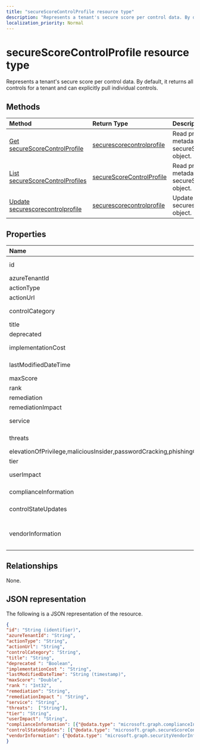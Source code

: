 ```yaml
---
title: "secureScoreControlProfile resource type"
description: "Represents a tenant's secure score per control data. By default, it returns all controls for a tenant and can explicitly pull individual controls."
localization_priority: Normal
---
```


# secureScoreControlProfile resource type

Represents a tenant's secure score per control data. By default, it returns all controls for a tenant and can explicitly pull individual controls.


## Methods

| Method   | Return Type|Description|
|:---------------|:--------|:----------|
|[Get secureScoreControlProfile](../api/securescorecontrolprofile-get.md) | [securescorecontrolprofile](secureScoreControlProfile.md) |Read properties and metadata of a secureScoreControlProfiles object.|
|[List secureScoreControlProfiles](../api/securescorecontrolprofiles-list.md) | [secureScoreControlProfile](securescorecontrolprofile.md) |Read properties and metadata of a secureScoreControlProfiles object.|
|[Update securescorecontrolprofile](../api/securescorecontrolprofile-update.md) | [securescorecontrolprofile](securescorecontrolprofile.md) |Update an securescorecontrolprofile object. |


## Properties

|Name |Type |Description |
|:--|:--|:--|
|id |String|Provider-generated GUID/unique identifier. Read-only. Required.|
|	azureTenantId	|	String	|	GUID string for tenant ID.	|
|	actionType	|	String	|	Control action type (Config, Review, Behavior).	|
|	actionUrl |	String	|	URL to where the control can be actioned. |
|	controlCategory	|	String	|	Control action category (Identity, Data, Device, Apps, Infrastructure).	|
|	title	|	String	|	Title of the control.	|
|	deprecated |	Boolean	|	Flag to indicate if a control is depreciated.	|
|	implementationCost |	String	|	Resource cost of implemmentating control (low, moderate, high).	|
|lastModifiedDateTime|DateTimeOffset|Time at which the control profile entity was last modified. The Timestamp type represents date and time 
|	maxScore |	Double	|	max attainable score for the control.	|
|	rank |	Int32	|	Microsoft's stack ranking of control.	|
|	remediation |	String	|	Description of what the control will help remediate. |
|	remediationImpact |	String	|	Description of the impact on users of the remediation. |
|	service	|	String	|	Service that owns the control (Exchange, Sharepoint, Azure AD).	|
|	threats |	String collection	|	List of threats the control mitigates (accountBreach,dataDeletion,dataExfiltration,dataSpillage,
elevationOfPrivilege,maliciousInsider,passwordCracking,phishingOrWhaling,spoofing).	|
|	tier |	String	|	Control tier (Core, Defense in Depth, Advanced.)	|
|	userImpact |	String	| User impact of implementing control (low, moderate, high).	|
| complianceInformation | [complianceInformation](complianceinformation.md) collection | The collection of compliance information associated with secure score control |
|	controlStateUpdates |	[secureScoreControlStateUpdate](securescorecontrolstateupdate.md)	collection |	Flag to indicate where the tenant has marked a control (ignored, thirdParty, reviewed) (supports [update](../api/securescorecontrolprofile-update.md)). |
|vendorInformation |[securityVendorInformation](securityvendorinformation.md)|Complex type containing details about the security product/service vendor, provider, and subprovider (for example, vendor=Microsoft; provider=SecureScore). Required.|

## Relationships

None.

## JSON representation

The following is a JSON representation of the resource.

<!-- {
  "blockType": "resource",
  "optionalProperties": [

  ],
  "@odata.type": "microsoft.graph.secureScoreControlProfiles"
}-->

```json
{
"id": "String (identifier)",
"azureTenantId": "String",
"actionType": "String",
"actionUrl": "String",
"controlCategory": "String",
"title": "String", 
"deprecated ": "Boolean",
"implementationCost ": "String",
"lastModifiedDateTime": "String (timestamp)",
"maxScore": "Double",
"rank ": "Int32",
"remediation": "String",
"remediationImpact ": "String",
"service": "String",
"threats":  ["String"],
"tier": "String",
"userImpact": "String",
"complianceInformation": [{"@odata.type": "microsoft.graph.complianceInformation"}], 
"controlStateUpdates": [{"@odata.type": "microsoft.graph.secureScoreControlStateUpdate"}],
"vendorInformation": {"@odata.type": "microsoft.graph.securityVendorInformation"},
}

```
<!-- uuid: 8fcb5dbc-d5aa-4681-8e31-b001d5168d79
2015-10-25 14:57:30 UTC -->
<!-- {
  "type": "#page.annotation",
  "description": "secureScoreControlProfiles resource",
  "keywords": "",
  "section": "documentation",
  "tocPath": ""
}-->
